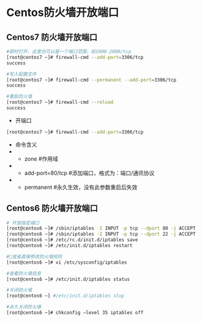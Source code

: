 # Centos防火墙开放端口

## Centos7 防火墙开放端口
```bash
#即时打开，这里也可以是一个端口范围，如1000-2000/tcp
[root@centos7 ~]# firewall-cmd --add-port=3306/tcp　
success

#写入配置文件
[root@centos7 ~]# firewall-cmd --permanent --add-port=3306/tcp
success

#重启防火墙
[root@centos7 ~]# firewall-cmd --reload
success
```
- 开端口
```bash
[root@centos7 ~]# firewall-cmd --add-port=3306/tcp　
```
- 命令含义
- - zone #作用域
- - add-port=80/tcp #添加端口，格式为：端口/通讯协议
- - permanent #永久生效，没有此参数重启后失效

## Centos6 防火墙开放端口

```bash
# 开放指定端口
[root@centos6 ~]# /sbin/iptables -I INPUT -p tcp --dport 80 -j ACCEPT
[root@centos6 ~]# /sbin/iptables -I INPUT -p tcp --dport 22 -j ACCEPT
[root@centos6 ~]# /etc/rc.d/init.d/iptables save
[root@centos6 ~]# /etc/init.d/iptables restart

#或者直接修改防火墙规则
[root@centos6 ~]# vi /etc/sysconfig/iptables

#查看防火墙信息
[root@centos6 ~]# /etc/init.d/iptables status

#关闭防火墙
[root@centos6 ~] #/etc/init.d/iptables stop

#永久关闭防火墙
[root@centos6 ~]# chkconfig –level 35 iptables off

```